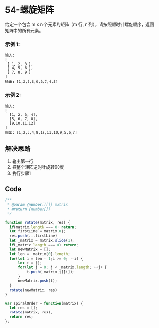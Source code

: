 # 54-螺旋矩阵
给定一个包含 m x n 个元素的矩阵（m 行, n 列），请按照顺时针螺旋顺序，返回矩阵中的所有元素。

### 示例 1:
```
输入:
[
 [ 1, 2, 3 ],
 [ 4, 5, 6 ],
 [ 7, 8, 9 ]
]
输出: [1,2,3,6,9,8,7,4,5]
```
### 示例 2:
```
输入:
[
  [1, 2, 3, 4],
  [5, 6, 7, 8],
  [9,10,11,12]
]
输出: [1,2,3,4,8,12,11,10,9,5,6,7]
```

## 解决思路
1. 输出第一行
2. 把整个矩阵逆时针旋转90度
3. 执行步骤1

## Code
```js
/**
 * @param {number[][]} matrix
 * @return {number[]}
 */

function rotate(matrix, res) {
  if(matrix.length === 0) return;
  let firstLine = matrix[0];
  res.push(...firstLine);
  let _matrix = matrix.slice(1);
  if(_matrix.length === 0) return;
  let newMatrix = [];
  let len = _matrix[0].length;
  for(let i = len - 1;i >= 0; --i) {
      let t = [];
      for(let j = 0; j < _matrix.length; ++j) {
          t.push(_matrix[j][i]);
      }
      newMatrix.push(t);
  }
  rotate(newMatrix, res);
}

var spiralOrder = function(matrix) {
  let res = [];
  rotate(matrix, res);
  return res;
};
```